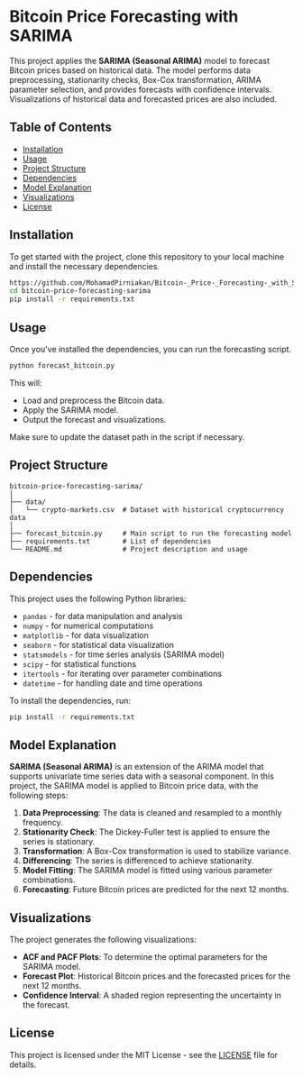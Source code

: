 # Bitcoin Price Forecasting with SARIMA

This project applies the **SARIMA (Seasonal ARIMA)** model to forecast Bitcoin prices based on historical data. The model performs data preprocessing, stationarity checks, Box-Cox transformation, ARIMA parameter selection, and provides forecasts with confidence intervals. Visualizations of historical data and forecasted prices are also included.

## Table of Contents

- [Installation](#installation)
- [Usage](#usage)
- [Project Structure](#project-structure)
- [Dependencies](#dependencies)
- [Model Explanation](#model-explanation)
- [Visualizations](#visualizations)
- [License](#license)

## Installation

To get started with the project, clone this repository to your local machine and install the necessary dependencies.

```bash
https://github.com/MohamadPirniakan/Bitcoin-_Price-_Forecasting-_with_SARIMA.git
cd bitcoin-price-forecasting-sarima
pip install -r requirements.txt
```

## Usage

Once you've installed the dependencies, you can run the forecasting script.

```bash
python forecast_bitcoin.py
```

This will:
- Load and preprocess the Bitcoin data.
- Apply the SARIMA model.
- Output the forecast and visualizations.

Make sure to update the dataset path in the script if necessary.

## Project Structure

```
bitcoin-price-forecasting-sarima/
│
├── data/
│   └── crypto-markets.csv  # Dataset with historical cryptocurrency data
│
├── forecast_bitcoin.py     # Main script to run the forecasting model
├── requirements.txt        # List of dependencies
└── README.md               # Project description and usage
```

## Dependencies

This project uses the following Python libraries:

- `pandas` - for data manipulation and analysis
- `numpy` - for numerical computations
- `matplotlib` - for data visualization
- `seaborn` - for statistical data visualization
- `statsmodels` - for time series analysis (SARIMA model)
- `scipy` - for statistical functions
- `itertools` - for iterating over parameter combinations
- `datetime` - for handling date and time operations

To install the dependencies, run:

```bash
pip install -r requirements.txt
```

## Model Explanation

**SARIMA (Seasonal ARIMA)** is an extension of the ARIMA model that supports univariate time series data with a seasonal component. In this project, the SARIMA model is applied to Bitcoin price data, with the following steps:

1. **Data Preprocessing**: The data is cleaned and resampled to a monthly frequency.
2. **Stationarity Check**: The Dickey-Fuller test is applied to ensure the series is stationary.
3. **Transformation**: A Box-Cox transformation is used to stabilize variance.
4. **Differencing**: The series is differenced to achieve stationarity.
5. **Model Fitting**: The SARIMA model is fitted using various parameter combinations.
6. **Forecasting**: Future Bitcoin prices are predicted for the next 12 months.

## Visualizations

The project generates the following visualizations:

- **ACF and PACF Plots**: To determine the optimal parameters for the SARIMA model.
- **Forecast Plot**: Historical Bitcoin prices and the forecasted prices for the next 12 months.
- **Confidence Interval**: A shaded region representing the uncertainty in the forecast.

## License

This project is licensed under the MIT License - see the [LICENSE](LICENSE) file for details.
